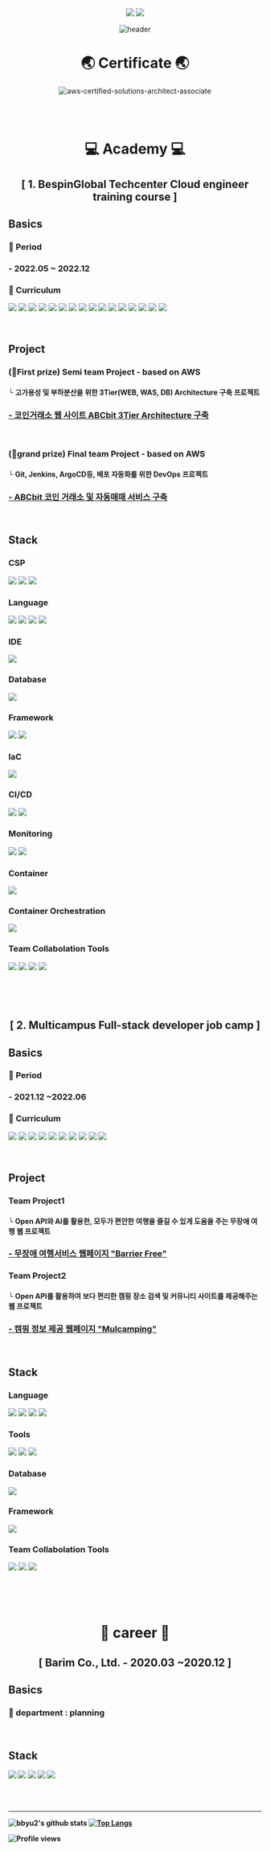 <div align=center> <a href="mailto:wlgml4102@gmail.com"><img src="https://img.shields.io/badge/wlgml4102@gmail.com-EA4335?style=for-the-badge&logo=Gmail&logoColor=white"></a>
<a href="https://www.linkedin.com/in/jihee-seo-790aa7261/"><img src="https://img.shields.io/badge/Jihee Seo-0A66C2?style=for-the-badge&logo=LinkedIn&logoColor=white"></a> 

![header](https://capsule-render.vercel.app/api?type=waving&color=FFBC00&height=250&section=header&text=Jihee%20Seo&fontSize=90&animation=fadeIn&fontAlignY=38&desc=%20&descAlignY=62&descAlign=62) </div>

<div align=center> <h1> 🌏 Certificate 🌏 </h1>
 
![aws-certified-solutions-architect-associate](https://user-images.githubusercontent.com/84059211/212036187-303094f4-f8b1-4ae9-a7c4-90bf11a6fdef.png) </div>
</br></br>

<div align=center><h1> 💻 Academy 💻 </h1></div> 

<div align=center> <h2>[ 1. BespinGlobal Techcenter Cloud engineer training course ]</h2> </div>

## Basics
### 📅 Period
### - 2022.05 ~ 2022.12
### 📑 Curriculum
<img src="https://img.shields.io/badge/Cloud Basics-9999FF?style=for-the-badge&logo=Cloud Basics&logoColor=white"> <img src="https://img.shields.io/badge/Network-232F3E?style=for-the-badge&logo=Network&logoColor=white"> <img src="https://img.shields.io/badge/Linux-FCC624?style=for-the-badge&logo=Linux&logoColor=white"> <img src="https://img.shields.io/badge/Windows-0078D6?style=for-the-badge&logo=Windows&logoColor=white"> <img src="https://img.shields.io/badge/DBA-092E20?style=for-the-badge&logo=DBA&logoColor=white"> <img src="https://img.shields.io/badge/Amazon AWS-232F3E?style=for-the-badge&logo=Amazon AWS&logoColor=white"> <img src="https://img.shields.io/badge/Microsoft Azure-0078D4?style=for-the-badge&logo=Microsoft Azure&logoColor=white"> <img src="https://img.shields.io/badge/Google Cloud-4285F4?style=for-the-badge&logo=Google Cloud&logoColor=white"> <img src="https://img.shields.io/badge/Naver Cloud Platform-03C75A?style=for-the-badge&logo=Naver&logoColor=white">
<img src="https://img.shields.io/badge/Docker-2496ED?style=for-the-badge&logo=Docker&logoColor=white"> <img src="https://img.shields.io/badge/Kubernetes-326CE5?style=for-the-badge&logo=Kubernetes&logoColor=white"> <img src="https://img.shields.io/badge/Amazon EKS-FF9900?style=for-the-badge&logo=Amazon EKS&logoColor=white"> <img src="https://img.shields.io/badge/Terraform-7B42BC?style=for-the-badge&logo=Terraform&logoColor=white"> <img src="https://img.shields.io/badge/Ansible-EE0000?style=for-the-badge&logo=Ansible&logoColor=white"> <img src="https://img.shields.io/badge/Git-F05032?style=for-the-badge&logo=Git&logoColor=white"> <img src="https://img.shields.io/badge/Jenkins-D24939?style=for-the-badge&logo=Jenkins&logoColor=white">

</br>

## Project
### (🥇First prize) Semi team Project - based on AWS
#### └ 고가용성 및 부하분산을 위한 3Tier(WEB, WAS, DB) Architecture 구축 프로젝트
### <b><a href="https://github.com/bbyu2/ABCbit">- 코인거래소 웹 사이트 ABCbit 3Tier Architecture 구축</a></b>

<br/>

### (🥈grand prize) Final team Project - based on AWS
####  └ Git, Jenkins, ArgoCD등, 배포 자동화를 위한 DevOps 프로젝트
### <b><a href="https://github.com/bbyu2/BTC_edu_final">- ABCbit 코인 거래소 및 자동매매 서비스 구축</a></b>

</br>

## Stack
### CSP
<img src="https://img.shields.io/badge/Amazon AWS-232F3E?style=for-the-badge&logo=Amazon AWS&logoColor=white"> <img src="https://img.shields.io/badge/Microsoft Azure-0078D4?style=for-the-badge&logo=Microsoft Azure&logoColor=white"> <img src="https://img.shields.io/badge/NAVER CLOUD PLATFORM-03C75A?style=for-the-badge&logo=Naver&logoColor=white">

### Language
<img src="https://img.shields.io/badge/HTML5-E34F26?style=for-the-badge&logo=HTML5&logoColor=white"> <img src="https://img.shields.io/badge/CSS3-1572B6?style=for-the-badge&logo=CSS3&logoColor=white"> <img src="https://img.shields.io/badge/JavaScript-F7DF1E?style=for-the-badge&logo=JavaScript&logoColor=white"> <img src="https://img.shields.io/badge/Python-3776AB?style=for-the-badge&logo=Python&logoColor=white">

### IDE
<img src="https://img.shields.io/badge/PyCharm-000000?style=for-the-badge&logo=PyCharm&logoColor=white">

### Database
<img src="https://img.shields.io/badge/mysql-4479A1?style=for-the-badge&logo=mysql&logoColor=white">

### Framework
 <img src="https://img.shields.io/badge/Django-092E20?style=for-the-badge&logo=Django&logoColor=white"> <img src="https://img.shields.io/badge/Bootstrap-7952B3?style=for-the-badge&logo=Bootstrap&logoColor=white">

### IaC
<img src="https://img.shields.io/badge/Terraform-7B42BC?style=for-the-badge&logo=Terraform&logoColor=white">

### CI/CD
<img src="https://img.shields.io/badge/Jenkins-D24939?style=for-the-badge&logo=Jenkins&logoColor=white"> <img src="https://img.shields.io/badge/ArgoCD-EF7B4D?style=for-the-badge&logo=Argo&logoColor=white">

### Monitoring
<img src="https://img.shields.io/badge/Prometheus-E6522C?style=for-the-badge&logo=Prometheus&logoColor=white"> <img src="https://img.shields.io/badge/Grafana-F46800?style=for-the-badge&logo=Grafana&logoColor=white">

### Container
<img src="https://img.shields.io/badge/Docker-2496ED?style=for-the-badge&logo=Docker&logoColor=white">

### Container Orchestration
<img src="https://img.shields.io/badge/Kubernetes-326CE5?style=for-the-badge&logo=Kubernetes&logoColor=white">

### Team Collabolation Tools
<img src="https://img.shields.io/badge/Git-F05032?style=for-the-badge&logo=Git&logoColor=white"> <img src="https://img.shields.io/badge/Notion-000000?style=for-the-badge&logo=Notion&logoColor=white"> <img src="https://img.shields.io/badge/Slack-4A154B?style=for-the-badge&logo=Slack&logoColor=white"> <img src="https://img.shields.io/badge/drawio-000000?style=for-the-badge&logo=drawio&logoColor=white">
 
</br></br></br>

<div align=center> <h2> [ 2. Multicampus Full-stack developer job camp ]</h2> </div>

## Basics
### 📅 Period
### - 2021.12 ~2022.06
### 📑 Curriculum
<img src="https://img.shields.io/badge/JAVA-EC1C24?style=for-the-badge&logo=JAVA&logoColor=white"> <img src="https://img.shields.io/badge/MySQL-4479A1?style=for-the-badge&logo=MySQL&logoColor=white"> <img src="https://img.shields.io/badge/Algorithms-00BCB4?style=for-the-badge&logo=Algorithms&logoColor=white"> <img src="https://img.shields.io/badge/HTML5-E34F26?style=for-the-badge&logo=HTML5&logoColor=white"> <img src="https://img.shields.io/badge/CSS3-1572B6?style=for-the-badge&logo=CSS3&logoColor=white"> <img src="https://img.shields.io/badge/JavaScript-4FC08D?style=for-the-badge&logo=JavaScript&logoColor=white"> <img src="https://img.shields.io/badge/React-61DAFB?style=for-the-badge&logo=React&logoColor=white"> <img src="https://img.shields.io/badge/Vue.js-F7DF1E?style=for-the-badge&logo=Vue.js&logoColor=white">  <img src="https://img.shields.io/badge/Node.js-339933?style=for-the-badge&logo=Node.js&logoColor=white"> <img src="https://img.shields.io/badge/Spring Boot-6DB33F?style=for-the-badge&logo=Spring Boot&logoColor=white"> 

<br/>

## Project
### Team Project1
#### └ Open API와 AI를 활용한, 모두가 편안한 여행을 즐길 수 있게 도움을 주는 무장애 여행 웹 프로젝트
### <b><a href="https://github.com/bbyu2/barrier-free">- 무장애 여행서비스 웹페이지 "Barrier Free"</a></b>
### Team Project2
#### └ Open API를 활용하여 보다 편리한 캠핑 장소 검색 및 커뮤니티 사이트를 제공해주는 웹 프로젝트
### <b><a href="https://github.com/bbyu2/Mulcamping">- 캠핑 정보 제공 웹페이지 "Mulcamping"</a></b>

</br>

## Stack
### Language
<img src="https://img.shields.io/badge/HTML5-E34F26?style=for-the-badge&logo=HTML5&logoColor=white"> <img src="https://img.shields.io/badge/CSS3-1572B6?style=for-the-badge&logo=CSS3&logoColor=white"> <img src="https://img.shields.io/badge/JavaScript-F7DF1E?style=for-the-badge&logo=JavaScript&logoColor=white"> <img src="https://img.shields.io/badge/JAVA-6DB33F?style=for-the-badge&logo=java&logoColor=white"> 

### Tools
<img src="https://img.shields.io/badge/Visual Studio Code-007ACC?style=for-the-badge&logo=Visual Studio Code&logoColor=white"> <img src="https://img.shields.io/badge/Eclipse IDE-2C2255?style=for-the-badge&logo=Eclipse IDE&logoColor=white"> <img src="https://img.shields.io/badge/mysql workbench-4479A1?style=for-the-badge&logo=mysql&logoColor=white">

### Database
<img src="https://img.shields.io/badge/mysql-4479A1?style=for-the-badge&logo=mysql&logoColor=white">

### Framework
<img src="https://img.shields.io/badge/Spring Boot-6DB33F?style=for-the-badge&logo=Spring Boot&logoColor=white">

### Team Collabolation Tools
<img src="https://img.shields.io/badge/Git-F05032?style=for-the-badge&logo=Git&logoColor=white"> <img src="https://img.shields.io/badge/Trello-0052CC?style=for-the-badge&logo=Trello&logoColor=white"> <img src="https://img.shields.io/badge/Slack-4A154B?style=for-the-badge&logo=Slack&logoColor=white">
 
</br></br></br>

<div align=center><h1> 📂 career 📂 </h1></div> 

<div align=center> <h2>[ Barim Co., Ltd. - 2020.03 ~2020.12 ]<b/></div>

## Basics
### 📝 department : planning 

 <br/>
 
## Stack
<img src="https://img.shields.io/badge/Adobe Illustrator-FF9A00?style=for-the-badge&logo=Adobe Illustrator&logoColor=white"> <img src="https://img.shields.io/badge/Adobe Photoshop-31A8FF?style=for-the-badge&logo=Adobe Photoshop&logoColor=white"> <img src="https://img.shields.io/badge/Adobe Premiere Pro-9999FF?style=for-the-badge&logo=Adobe Premiere Pro&logoColor=white" > <img src="https://img.shields.io/badge/Adobe After Effects-9999FF?style=for-the-badge&logo=Adobe After Effects&logoColor=white"> <img src="https://img.shields.io/badge/Microsoft Office-D83B01?style=for-the-badge&logo=Microsoft Office&logoColor=white">

 </br></br>

*** 

![bbyu2's github stats](https://github-readme-stats.vercel.app/api?username=bbyu2&theme=slateorange&show_icons=true&hide_border=true) [![Top Langs](https://github-readme-stats.vercel.app/api/top-langs/?username=bbyu2&theme=slateorange&layout=compact&hide_border=true)](https://github.com/anuraghazra/github-readme-stats)<br/>
 
![Profile views](https://gpvc.arturio.dev/bbyu2)  
